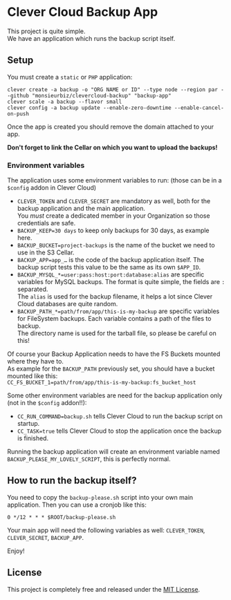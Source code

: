 # Clever Cloud Backup App

This project is quite simple.  
We have an application which runs the backup script itself.

## Setup

You must create a `static` or `PHP` application:

```
clever create -a backup -o "ORG NAME or ID" --type node --region par --github "monsieurbiz/clevercloud-backup" "backup-app"
clever scale -a backup --flavor small
clever config -a backup update --enable-zero-downtime --enable-cancel-on-push
```

Once the app is created you should remove the domain attached to your app.

**Don't forget to link the Cellar on which you want to upload the backups!**

### Environment variables

The application uses some environment variables to run: (those can be in a `$config` addon in Clever Cloud)

- `CLEVER_TOKEN` and `CLEVER_SECRET` are mandatory as well, both for the backup application and the main application.  
  You *must* create a dedicated member in your Organization so those credentials are safe.
- `BACKUP_KEEP=30 days` to keep only backups for 30 days, as example here.
- `BACKUP_BUCKET=project-backups` is the name of the bucket we need to use in the S3 Cellar.
- `BACKUP_APP=app_…` is the code of the backup application itself. The backup script tests this value to be the same as its own `$APP_ID`.
- `BACKUP_MYSQL_*=user:pass:host:port:database:alias` are specific variables for MySQL backups. The format is quite simple, the fields are `:` separated.  
  The `alias` is used for the backup filename, it helps a lot since Clever Cloud databases are quite random.
- `BACKUP_PATH_*=path/from/app/this-is-my-backup` are specific variables for FileSystem backups. Each variable contains a path of the files to backup.  
  The directory name is used for the tarball file, so please be careful on this!

Of course your Backup Application needs to have the FS Buckets mounted where they have to.  
As example for the `BACKUP_PATH` previously set, you should have a bucket mounted like this:  
`CC_FS_BUCKET_1=path/from/app/this-is-my-backup:fs_bucket_host`

Some other environment variables are need for the backup application only (not in the `$config` addon!!):
- `CC_RUN_COMMAND=backup.sh` tells Clever Cloud to run the backup script on startup.
- `CC_TASK=true` tells Clever Cloud to stop the application once the backup is finished.

Running the backup application will create an environment variable named `BACKUP_PLEASE_MY_LOVELY_SCRIPT`, this is perfectly normal.

## How to run the backup itself?

You need to copy the `backup-please.sh` script into your own main application.
Then you can use a cronjob like this:

```
0 */12 * * * $ROOT/backup-please.sh
```

Your main app will need the following variables as well: `CLEVER_TOKEN`, `CLEVER_SECRET`, `BACKUP_APP`.

Enjoy!

## License

This project is completely free and released under the [MIT License](https://github.com/monsieurbiz/clevercloud-backup/blob/master/LICENSE.txt).
